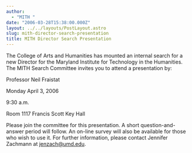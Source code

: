 ```yaml
---
author:
  - "MITH "
date: "2006-03-28T15:38:00.000Z"
layout: ../../layouts/PostLayout.astro
slug: mith-director-search-presentation
title: MITH Director Search Presentation
---
```


The College of Arts and Humanities has mounted an internal search for a new Director for the Maryland Institute for Technology in the Humanities. The MITH Search Committee invites you to attend a presentation by:

Professor Neil Fraistat

Monday April 3, 2006

9:30 a.m.

Room 1117 Francis Scott Key Hall

Please join the committee for this presentation. A short question-and-answer period will follow. An on-line survey will also be available for those who wish to use it. For further information, please contact Jennifer Zachmann at [jenzach@umd.edu](mailto:jenzach@umd.edu).
